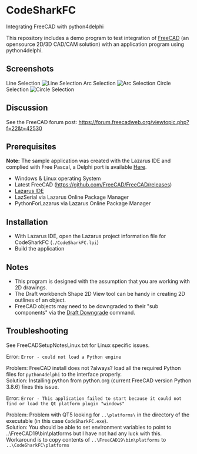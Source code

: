# CodeSharkFC
Integrating FreeCAD with python4delphi

This repository includes a demo program to test integration of [FreeCAD](https://www.freecadweb.org/) (an opensource 2D/3D CAD/CAM solution) with an application program using python4delphi.


## Screenshots
Line Selection
![Line Selection](https://raw.githubusercontent.com/nextjob/CodeSharkFC/master/images/LineSelection.png)
Arc Selection
![Arc Selection](https://raw.githubusercontent.com/nextjob/CodeSharkFC/master/images/ArcSelection.png)
Circle Selection
![Circle Selection](https://raw.githubusercontent.com/nextjob/CodeSharkFC/master/images/CircleSelection.png)


## Discussion
See the FreeCAD forum post: https://forum.freecadweb.org/viewtopic.php?f=22&t=42530


## Prerequisites
__Note:__ The sample application was created with the Lazarus IDE and complied with Free Pascal, a Delphi port is available [Here](https://github.com/nextjob/CodeSharkFCs).

* Windows & Linux operating System
* Latest FreeCAD (https://github.com/FreeCAD/FreeCAD/releases)
* [Lazarus IDE](https://www.lazarus-ide.org/)
* LazSerial via Lazarus Online Package Manager
* PythonForLazarus via Lazarus Online Package Manager

## Installation
    
* With Lazarus IDE, open the Lazarus project information file for CodeSharkFC (`./CodeSharkFC.lpi`)
* Build the application

	   
## Notes
* This program is designed with the assumption that you are working with 2D drawings.
* The Draft workbench Shape 2D View tool can be handy in creating 2D outlines of an object.
* FreeCAD objects may need to be downgraded to their "sub components" via the [Draft Downgrade](https://freecadweb.org/wiki/Draft_Downgrade) command.


## Troubleshooting

See FreeCADSetupNotesLinux.txt for Linux specific issues. 

Error: `Error - could not load a Python engine`

Problem: FreeCAD install does not ?always? load all the required Python files for `python4delphi` to the interface properly.  
Solution: Installing python from python.org (current FreeCAD version Python 3.8.6) fixes this issue.

Error: `Error - This application failed to start because it could not find or load the Qt platform plugin "windows"`  

Problem: Problem with QT5 looking for `..\platforms\` in the directory of the executable (in this case `CodeSharkFC.exe`).  
Solution: You should be able to set environment variables to point to ..\FreeCAD19\bin\platforms but I have not had any luck with this.
Workaround is to copy contents of `..\FreeCAD19\bin\platforms` to `..\CodeSharkFC\platforms` 
